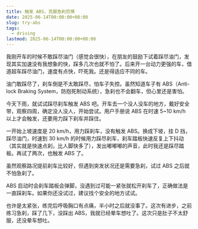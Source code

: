 ```yaml
---
title: 触发 ABS，克服急刹恐惧
date: 2025-06-14T00:00:00+08:00
slug: try-abs
tags:
  - driving
lastmod: 2025-06-14T00:00:00+08:00
---
```


我刚开车的时候不敢踩尽油门（感觉会很快），在朋友的鼓励下试着踩尽油门，发现其实加速没有我想象的快，踩多几次也就不怕了。后来开一台动力更强的车，借道超车踩尽油门，速度有点快，吓死我。还是得适应不同的车。

油门敢踩尽了，刹车倒是不太敢踩尽，怕车子失控。虽然知道车子有 ABS（Anti-lock Braking System，防抱死制动系统），急刹也不会翻车，但心里还是害怕。

今天下雨，就试试踩尽刹车触发 ABS 吧。开车去一个没人没车的地方，戴好安全带，观察四周，确定没人没人，开始尝试。用户手册说 ABS 在时速 5~10 km/h 以上才会触发，还要用力踩下刹车并踩住。

一开始上坡速度是 20 km/h，用力踩刹车，没有触发 ABS。换成下坡，挂 D 挡，踩尽油门，时速到 30 km/h 的时候用力踩尽刹车，刹车踏板快速反复上下抖动（其实就是快速点刹，比人脚快多了），发出嘟嘟嘟的声音，此时我还是踩尽踏板。再试了两次，也触发 ABS 了。

虽然观察路况提前刹车比较好，但遇到突发状况还是需要急刹，试过 ABS 之后就不怕急刹了。

ABS 启动时会刹车踏板会弹脚，没遇到过可能一紧张就松开刹车了，正确做法是一直踩刹车。如果你还没试过，建议找个安全的地方试试。

也许是太紧张，练完后呼吸胸口有点痛，半小时之后就没事了。这次有进步，之前练习急刹，踩了几下，没踩出 ABS，我就已经晕车想吐了。这次只是肚子不太舒服，还没晕车想吐。
